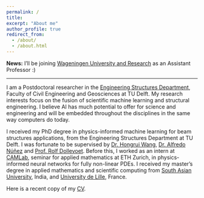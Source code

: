 ```yaml
---
permalink: /
title: 
excerpt: "About me"
author_profile: true
redirect_from: 
  - /about/
  - /about.html
---
```


**News:** I’ll be joining [Wageningen University and Research](https://www.wur.nl/en.htm) as an Assistant Professor :)

---

I am a Postdoctoral researcher in the [Engineering Structures Department](https://www.tudelft.nl/citg/over-faculteit/afdelingen/engineering-structures/sections-labs/railway-engineering/staff), Faculty of Civil Engineering and Geosciences at TU Delft. My research interests focus on the fusion of scientific machine learning and structural engineering. I believe AI has much potential to offer for science and engineering and will be embedded throughout the disciplines in the same way computers do today.

I received my PhD degree in physics-informed machine learning for beam structures applications, from the Engineering Structures Department at TU Delft. I was fortunate to be supervised by [Dr. Hongrui Wang](https://www.tudelft.nl/staff/h.wang.8/), [Dr. Alfredo Núñez](https://www.alfredonunez.net) and [Prof. Rolf Dollevoet](https://www.tudelft.nl/staff/r.p.b.j.dollevoet/). Before this, I worked as an intern at [CAMLab](https://camlab.ethz.ch), seminar for applied mathematics at ETH Zurich, in physics-informed neural networks for fully non-linear PDEs. I received my master’s degree in applied mathematics and scientific computing from [South Asian University](https://sau.int), India, and [University de Lille](https://www.univ-lille.fr), France.

Here is a recent copy of my  [CV](https://taniyakapoor.github.io/files/Taniya_CV_new.pdf).
